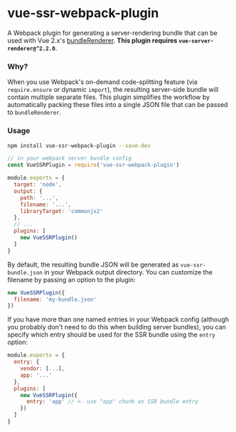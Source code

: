 # vue-ssr-webpack-plugin

A Webpack plugin for generating a server-rendering bundle that can be used with Vue 2.x's [bundleRenderer](https://github.com/vuejs/vue/tree/dev/packages/vue-server-renderer#why-use-bundlerenderer). **This plugin requires `vue-server-renderer@^2.2.0`**.

### Why?

When you use Webpack's on-demand code-splitting feature (via `require.ensure` or dynamic `import`), the resulting server-side bundle will contain multiple separate files. This plugin simplifies the workflow by automatically packing these files into a single JSON file that can be passed to `bundleRenderer`.

### Usage

``` bash
npm install vue-ssr-webpack-plugin --save-dev
```

``` js
// in your webpack server bundle config
const VueSSRPlugin = require('vue-ssr-webpack-plugin')

module.exports = {
  target: 'node',
  output: {
    path: '...',
    filename: '...',
    libraryTarget: 'commonjs2'
  },
  // ...
  plugins: [
    new VueSSRPlugin()
  ]
}
```

By default, the resulting bundle JSON will be generated as `vue-ssr-bundle.json` in your Webpack output directory. You can customize the filename by passing an option to the plugin:

``` js
new VueSSRPlugin({
  filename: 'my-bundle.json'
})
```

If you have more than one named entries in your Webpack config (although you probably don't need to do this when building server bundles), you can specify which entry should be used for the SSR bundle using the `entry` option:

``` js
module.exports = {
  entry: {
    vendor: [...],
    app: '...'
  },
  plugins: [
    new VueSSRPlugin({
      entry: 'app' // <- use "app" chunk as SSR bundle entry
    })
  ]
}
```

